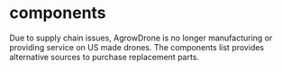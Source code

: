 # components
Due to supply chain issues, AgrowDrone is no longer manufacturing or providing service on US made drones.  The components list provides alternative sources to purchase replacement parts.
